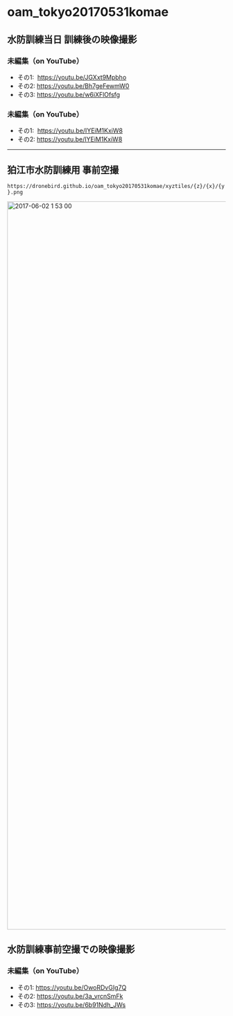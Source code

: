 # oam_tokyo20170531komae

## 水防訓練当日 訓練後の映像撮影
### 未編集（on YouTube）
* その1:  https://youtu.be/JGXxt9Mpbho
* その2:  https://youtu.be/Bh7geFewmW0
* その3:  https://youtu.be/w6iXFlOfsfg

### 未編集（on YouTube）
* その1:  https://youtu.be/IYEiM1KxiW8 
* その2:  https://youtu.be/IYEiM1KxiW8

---

## 狛江市水防訓練用 事前空撮

`https://dronebird.github.io/oam_tokyo20170531komae/xyztiles/{z}/{x}/{y}.png`

<img width="1680" alt="2017-06-02 1 53 00" src="https://cloud.githubusercontent.com/assets/416977/26690942/42c921c6-4736-11e7-8452-74e0d774847e.png">


## 水防訓練事前空撮での映像撮影
### 未編集（on YouTube）
* その1:  https://youtu.be/OwoRDvGIg7Q
* その2:  https://youtu.be/3a_vrcnSmFk
* その3:  https://youtu.be/6b91Ndh_JWs
